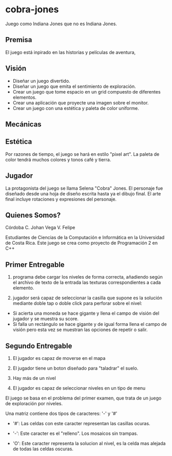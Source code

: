 # cobra-jones
Juego como Indiana Jones que no es Indiana Jones.

## Premisa
El juego está inpirado en las historias y películas de aventura,  

## Visión
* Diseñar un juego divertido.
* Diseñar un juego que emita el sentimiento de exploración.
* Crear un juego que tome espacio en un grid compuesto de diferentes elementos.
* Crear una aplicación que proyecte una imagen sobre el monitor. 
* Crear un juego con una estética y paleta de color uniforme.

## Mecánicas

## Estética
Por razones de tiempo, el juego se hará en estilo "pixel art". La paleta de color tendrá muchos colores y tonos café y tierra.

## Jugador
La protagonista del juego se llama Selena "Cobra" Jones. El personaje fue diseñado desde una hoja de diseño escrita hasta ya el dibujo final. El arte final incluye rotaciones y expresiones del personaje.

## Quienes Somos?
Córdoba C. Johan 
Vega V. Felipe

Estudiantes de Ciencias de la Computación e Informática en la Universidad de Costa Rica.
Este juego se crea como proyecto de Programación 2 en C++

## Primer Entregable
1. programa debe cargar los niveles de forma correcta, añadiendo según el archivo de texto de la entrada las texturas correspondientes a cada elemento.

2. jugador será capaz de seleccionar la casilla que supone es la solución mediante doble tap o doble click para perforar sobre el nivel:
* Si acierta una moneda se hace gigante y llena el campo de visión del jugador y se muestra su score.
*  Si falla un rectángulo se hace gigante y de igual forma llena el campo de visión pero esta vez se muestran las opciones de repetir o salir.
  
## Segundo Entregable

1. El jugador es capaz de moverse en el mapa

2. El jugador tiene un boton diseñado para "taladrar" el suelo. 

3. Hay más de un nivel

4. El jugador es capaz de seleccionar niveles en un tipo de menu


El juego se basa en el problema del primer examen, que trata de un juego de exploración por niveles.

Una matriz contiene dos tipos de caracteres: '-' y '#'

* '#': Las celdas con este caracter representan las casillas ocuras. 

* '-': Este caracter es el "relleno". Los mosaicos sin trampas.

* 'O': Este caracter representa la solucion al nivel, es la celda mas alejada de todas las celdas oscuras.

